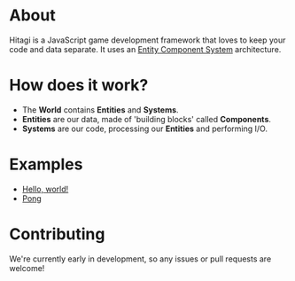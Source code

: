 # About
Hitagi is a JavaScript game development framework that loves to keep your code and data separate. It uses an [Entity Component System](http://en.wikipedia.org/wiki/Entity_component_system) architecture.

# How does it work?
* The **World** contains **Entities** and **Systems**.
* **Entities** are our data, made of 'building blocks' called **Components**.
* **Systems** are our code, processing our **Entities** and performing I/O.

# Examples
* [Hello, world!](http://codepen.io/Purpwood/pen/dozPJw?editors=001)
* [Pong](http://codepen.io/Purpwood/pen/LVBdod)

# Contributing
We're currently early in development, so any issues or pull requests are welcome!
